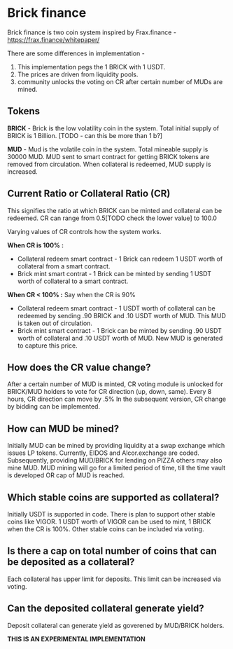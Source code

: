 # Brick finance

Brick finance is two coin system inspired by Frax.finance - https://frax.finance/whitepaper/

There are some differences in implementation -
1) This implementation pegs the 1 BRICK with 1 USDT.
2) The prices are driven from liquidity pools.
3) community unlocks the voting on CR after certain number of MUDs are mined. 

## Tokens 

**BRICK** - Brick is the low volatility coin in the system. Total initial supply of BRICK is 1 Billion. [TODO - can this be more than 1 b?] 

**MUD** - Mud is the volatile coin in the system. Total mineable supply is 30000 MUD. MUD sent to smart contract for getting BRICK tokens are removed from circulation. When collateral is redeemed, MUD supply is increased. 

## Current Ratio or Collateral Ratio (CR)

This signifies the ratio at which BRICK can be minted and collateral can be redeemed. CR can range from 0.5[TODO check the lower value] to 100.0  

Varying values of CR controls how the system works.

**When CR is 100% :**
- Collateral redeem smart contract  - 1 Brick can redeem 1 USDT worth of collateral from a smart contract.
- Brick mint smart contrat - 1 Brick can be minted by sending 1 USDT worth of collateral to a smart contract.

**When CR < 100% :**
Say when the CR is 90%
- Collateral redeem smart contract - 1 USDT worth of collateral can be redeemed by sending .90 BRICK and .10 USDT worth of MUD. This MUD is taken out of circulation.
- Brick mint smart contract - 1 Brick can be minted by sending .90 USDT worth of collateral and .10 USDT worth of MUD. New MUD is generated to capture this price.

## How does the CR value change?

After a certain number of MUD is minted, CR voting module is unlocked for BRICK/MUD holders to vote for CR direction (up, down, same). Every 8 hours, CR direction can move by .5% 
In the subsequent version, CR change by bidding can be implemented. 

## How can MUD be mined?

Initially MUD can be mined by providing liquidity at a swap exchange which issues LP tokens. Currently, EIDOS and Alcor.exchange are coded.
Subsequently, providing MUD/BRICK for lending on PIZZA others may also mine MUD. MUD mining will go for a limited period of time, till the time vault is developed OR cap of MUD is reached.

## Which stable coins are supported as collateral?

Initially USDT is supported in code. There is plan to support other stable coins like VIGOR. 1 USDT worth of VIGOR can be used to mint, 1 BRICK when the CR is 100%. 
Other stable coins can be included via voting.

## Is there a cap on total number of coins that can be deposited as a collateral?

Each collateral has upper limit for deposits. This limit can be increased via voting.

## Can the deposited collateral generate yield?

Deposit collateral can generate yield as goverened by MUD/BRICK holders.

**THIS IS AN EXPERIMENTAL IMPLEMENTATION**
